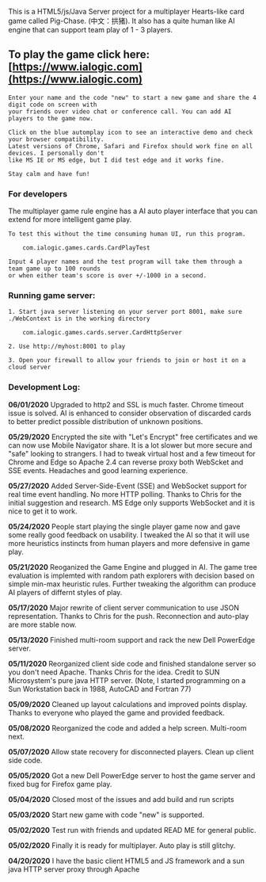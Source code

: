 This is a HTML5/js/Java Server project for a multiplayer Hearts-like card game called Pig-Chase. (中文：拱猪). It also has a quite human like AI engine that can support team play of 1 - 3 players.

## To play the game click here: [https://www.ialogic.com](https://www.ialogic.com)

	Enter your name and the code "new" to start a new game and share the 4 digit code on screen with 
	your friends over video chat or conference call. You can add AI players to the game now.
	
	Click on the blue automplay icon to see an interactive demo and check your browser compatibility. 
	Latest versions of Chrome, Safari and Firefox should work fine on all devices. I personally don't 
	like MS IE or MS edge, but I did test edge and it works fine.
	
	Stay calm and have fun!

### For developers

The multiplayer game rule engine has a AI auto player interface that you can extend for more intelligent game play. 

	To test this without the time consuming human UI, run this program.

		com.ialogic.games.cards.CardPlayTest

	Input 4 player names and the test program will take them through a team game up to 100 rounds 
	or when either team's score is over +/-1000 in a second.

### Running game server:

	1. Start java server listening on your server port 8001, make sure ./WebContext is in the working directory
	
		com.ialogic.games.cards.server.CardHttpServer
	
	2. Use http://myhost:8001 to play
	
	3. Open your firewall to allow your friends to join or host it on a cloud server


### Development Log:

**06/01/2020**  Upgraded to http2 and SSL is much faster. Chrome timeout issue is solved. AI is enhanced
                to consider observation of discarded cards to better predict possible distribution
		of unknown positions.

**05/29/2020**	Encrypted the site with "Let's Encrypt" free certificates and we can now use Mobile
		Navigator share. It is a lot slower but more secure and "safe" looking to strangers.
		I had to tweak virtual host and a few timeout for Chrome and Edge so Apache 2.4 can
		reverse proxy both WebScket and SSE events. Headaches and good learning experience.

**05/27/2020**	Added Server-Side-Event (SSE) and WebSocket support for real time event handling.
		No more HTTP polling. Thanks to Chris for the initial suggestion and research.
		MS Edge only supports WebSocket and it is nice to get it to work.

**05/24/2020**	People start playing the single player game now and gave some really good feedback on 
		usability. I tweaked the AI so that it will use more heuristics instincts from human 
		players and more defensive in game play.

**05/21/2020**      Reoganized the Game Engine and plugged in AI. The game tree evaluation is implemted
                with random path explorers with decision based on simple min-max heuristic rules. 
		Further tweaking the algorithm can produce AI players of differnt styles of play.

**05/17/2020**	Major rewrite of client server communication to use JSON representation. Thanks 
		to Chris for the push. Reconnection and auto-play are more stable now.

**05/13/2020**	Finished multi-room support and rack the new Dell PowerEdge server.

**05/11/2020**	Reorganized client side code and finished standalone server so you don't need Apache. 
		Thanks Chris for the idea. Credit to SUN Microsystem's pure java HTTP server.
		(Note, I started programming on a Sun Workstation back in 1988, AutoCAD and Fortran 77)

**05/09/2020**	Cleaned up layout calculations and improved points display. Thanks to everyone who played
		the game and provided feedback.

**05/08/2020**	Reorganized the code and added a help screen. Multi-room next.

**05/07/2020**      Allow state recovery for disconnected players. Clean up client side code.

**05/05/2020**	Got a new Dell PowerEdge server to host the game server and fixed bug for Firefox game play.

**05/04/2020**	Closed most of the issues and add build and run scripts

**05/03/2020**	Start new game with code "new" is supported.

**05/02/2020**      Test run with friends and updated READ ME for general public.

**05/02/2020**      Finally it is ready for multiplayer. Auto play is still glitchy.

**04/20/2020**	I have the basic client HTML5 and JS framework and a sun java HTTP server proxy through Apache
